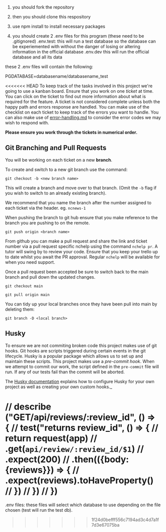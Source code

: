1. you should fork the repository

2. then you should clone this respository

3. use npm install to install necessary packages

4. you should create 2 .env files for this program (these need to be .gitignored)
.env.test: this will run a test database so the database can be experiemented with without the danger of losing or altering information in the official database
.env.dev this will run the official database and all its data

these 2 .env files will contain the following:

PGDATABASE=databasename/databasename_test

<<<<<<< HEAD
To keep track of the tasks involved in this project we're going to use a kanban board. Ensure that you work on one _ticket_ at time. You can click on the ticket to find out more information about what is required for the feature. A ticket is not considered complete unless both the happy path and errors response are handled. You can make use of the checklist on each ticket to keep track of the errors you want to handle. You can also make use of [error-handling.md](error-handling.md) to consider the error codes we may wish to respond with.

**Please ensure you work through the tickets in numerical order.**

## Git Branching and Pull Requests

You will be working on each ticket on a new **branch**.

To create and switch to a new git branch use the command:

```
git checkout -b <new branch name>
```

This will create a branch and move over to that branch. (Omit the `-b` flag if you wish to switch to an already existing branch).

We recommend that you name the branch after the number assigned to each ticket via the header. eg. `ncnews-1`

When pushing the branch to git hub ensure that you make reference to the branch you are pushing to on the remote.

```
git push origin <branch name>
```

From github you can make a pull request and share the link and ticket number via a pull request specific nchelp using the command `nchelp pr`. A tutor will swing by to review your code. Ensure that you keep your trello up to date whilst you await the PR approval. Regular `nchelp` will be available for when you need support.

Once a pull request been accepted be sure to switch back to the main branch and pull down the updated changes.

```
git checkout main

git pull origin main
```

You can tidy up your local branches once they have been pull into main by deleting them:

```
git branch -D <local branch>
```

## Husky

To ensure we are not commiting broken code this project makes use of git hooks. Git hooks are scripts triggered during certain events in the git lifecycle. Husky is a popular package which allows us to set up and maintain these scripts. This project makes use a _pre-commit hook_. When we attempt to commit our work, the script defined in the `pre-commit` file will run. If any of our tests fail than the commit will be aborted.

The [Husky documentation](https://typicode.github.io/husky/#/) explains how to configure Husky for your own project as well as creating your own custom hooks.\_

// describe ("GET/api/reviews/:review_id", () => {
//   test("returns review_id", () => {
//     return request(app)
//     .get(`api/review/:review_id/$1`)
//     .expect(200)
//     .then(({body: {reviews}}) => {
//     .expect(reviews).toHaveProperty()
//     })
//   })
// })
=======
.env files: these files will select which database to use depending on the file chosen (test will run the test db). 
>>>>>>> 1f24d0befff556c7194ad3c4d7a1f7d3e67075ba
